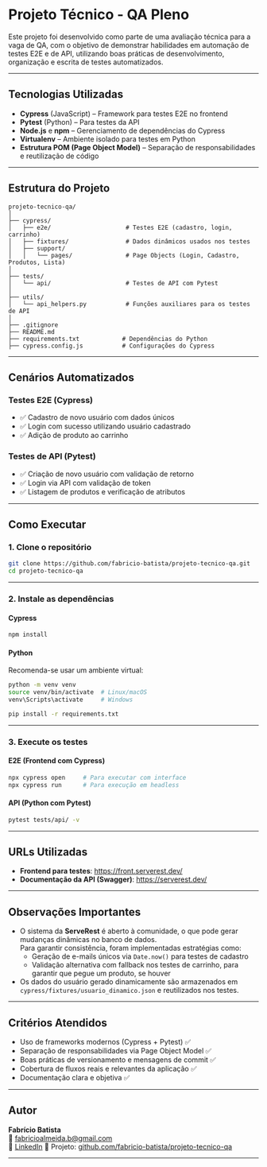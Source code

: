 # Projeto Técnico - QA Pleno

Este projeto foi desenvolvido como parte de uma avaliação técnica para a vaga de QA, com o objetivo de demonstrar habilidades em automação de testes E2E e de API, utilizando boas práticas de desenvolvimento, organização e escrita de testes automatizados.

---

## Tecnologias Utilizadas

- **Cypress** (JavaScript) – Framework para testes E2E no frontend  
- **Pytest** (Python) – Para testes da API  
- **Node.js** e **npm** – Gerenciamento de dependências do Cypress  
- **Virtualenv** – Ambiente isolado para testes em Python  
- **Estrutura POM (Page Object Model)** – Separação de responsabilidades e reutilização de código

---

## Estrutura do Projeto

```
projeto-tecnico-qa/
│
├── cypress/
│   ├── e2e/                     # Testes E2E (cadastro, login, carrinho)
│   ├── fixtures/                # Dados dinâmicos usados nos testes
│   ├── support/
│   │   └── pages/               # Page Objects (Login, Cadastro, Produtos, Lista)
│
├── tests/
│   └── api/                     # Testes de API com Pytest
│
├── utils/
│   └── api_helpers.py           # Funções auxiliares para os testes de API
│
├── .gitignore
├── README.md
├── requirements.txt            # Dependências do Python
├── cypress.config.js           # Configurações do Cypress
```

---

## Cenários Automatizados

### Testes E2E (Cypress)
- ✅ Cadastro de novo usuário com dados únicos
- ✅ Login com sucesso utilizando usuário cadastrado
- ✅ Adição de produto ao carrinho

### Testes de API (Pytest)
- ✅ Criação de novo usuário com validação de retorno
- ✅ Login via API com validação de token
- ✅ Listagem de produtos e verificação de atributos

---

## Como Executar

### 1. Clone o repositório

```bash
git clone https://github.com/fabricio-batista/projeto-tecnico-qa.git
cd projeto-tecnico-qa
```

---

### 2. Instale as dependências

#### Cypress
```bash
npm install
```

#### Python
Recomenda-se usar um ambiente virtual:

```bash
python -m venv venv
source venv/bin/activate  # Linux/macOS
venv\Scripts\activate     # Windows

pip install -r requirements.txt
```

---

### 3. Execute os testes

#### E2E (Frontend com Cypress)
```bash
npx cypress open     # Para executar com interface
npx cypress run      # Para execução em headless
```

#### API (Python com Pytest)
```bash
pytest tests/api/ -v
```

---

## URLs Utilizadas

- **Frontend para testes**: https://front.serverest.dev/
- **Documentação da API (Swagger)**: https://serverest.dev/

---

## Observações Importantes

- O sistema da **ServeRest** é aberto à comunidade, o que pode gerar mudanças dinâmicas no banco de dados.  
  Para garantir consistência, foram implementadas estratégias como:
  - Geração de e-mails únicos via `Date.now()` para testes de cadastro
  - Validação alternativa com fallback nos testes de carrinho, para garantir que pegue um produto, se houver
- Os dados do usuário gerado dinamicamente são armazenados em `cypress/fixtures/usuario_dinamico.json` e reutilizados nos testes.

---

## Critérios Atendidos

- Uso de frameworks modernos (Cypress + Pytest) ✅
- Separação de responsabilidades via Page Object Model ✅ 
- Boas práticas de versionamento e mensagens de commit ✅
- Cobertura de fluxos reais e relevantes da aplicação ✅
- Documentação clara e objetiva ✅

---

## Autor

**Fabrício Batista**  
📧 fabricioalmeida.b@gmail.com  
🔗 [LinkedIn](https://www.linkedin.com/in/fabricio-batista/)
📁 Projeto: [github.com/fabricio-batista/projeto-tecnico-qa](https://github.com/fabricio-batista/projeto-tecnico-qa)

---
